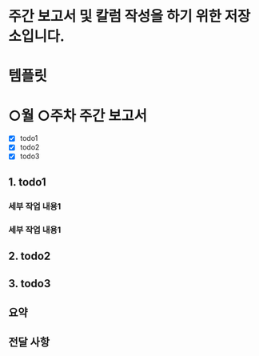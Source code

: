 # 주간 보고서 및 칼럼 작성을 하기 위한 저장소입니다.

# 템플릿

# ○월 ○주차 주간 보고서

- [x] todo1
- [x] todo2
- [x] todo3

## 1. todo1

### 세부 작업 내용1

### 세부 작업 내용1

## 2. todo2

## 3. todo3

## 요약

## 전달 사항
